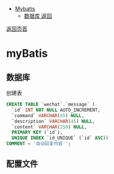 - [Mybatis](#mybatis)
    - [数据库  返回](#%E6%95%B0%E6%8D%AE%E5%BA%93-%E8%BF%94%E5%9B%9E)


[返回页首](#mybatis)
# myBatis 

## 数据库  

创建表
```sql
CREATE TABLE `wechat`.`message` (
  `id` INT NOT NULL AUTO_INCREMENT,
  `command` VARCHAR(45) NULL,
  `description` VARCHAR(45) NULL,
  `content` VARCHAR(250) NULL,
  PRIMARY KEY (`id`),
  UNIQUE INDEX `id_UNIQUE` (`id` ASC))
COMMENT = '自动回复内容 ';

```

## 配置文件

```xml

```
